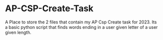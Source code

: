 # AP-CSP-Create-Task
A Place to store the 2 files that contain my AP Csp Create task for 2023.
Its a basic python script that finds words ending in a user given letter of a user given length.
